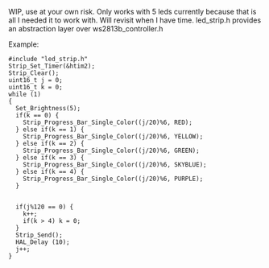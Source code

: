 WIP, use at your own risk. Only works with 5 leds currently because that is all I needed it to work with. Will revisit when I have time. led_strip.h provides an abstraction layer over ws2813b_controller.h

Example:
```
#include "led_strip.h"
Strip_Set_Timer(&htim2);
Strip_Clear();
uint16_t j = 0;
uint16_t k = 0;
while (1)
{
  Set_Brightness(5);
  if(k == 0) {
    Strip_Progress_Bar_Single_Color((j/20)%6, RED);
  } else if(k == 1) {
    Strip_Progress_Bar_Single_Color((j/20)%6, YELLOW);
  } else if(k == 2) {
    Strip_Progress_Bar_Single_Color((j/20)%6, GREEN);
  } else if(k == 3) {
    Strip_Progress_Bar_Single_Color((j/20)%6, SKYBLUE);
  } else if(k == 4) {
    Strip_Progress_Bar_Single_Color((j/20)%6, PURPLE);
  }


  if(j%120 == 0) {
    k++;
    if(k > 4) k = 0;
  }
  Strip_Send();
  HAL_Delay (10);
  j++;
}
```
